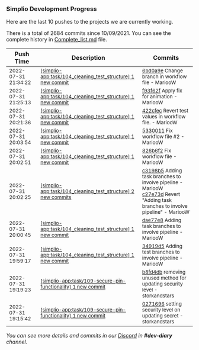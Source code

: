 
### Simplio Development Progress

Here are the last 10 pushes to the projects we are currently working.

There is a total of 2684 commits since 10/09/2021. You can see the complete history in
 [Complete_list.md](Complete_list.md) file.

| Push Time | Description | Commits |
| --- | --- | --- |
| <sub>2022-07-31 21:34:22</sub> | <sub>[[simplio-app:task/104\_cleaning\_test\_structure] 1 new commit](https://github.com/SimplioOfficial/simplio-app/commit/6bd0a9e0aa0ce65c672199b74075507a4afa133b)</sub> | <sub>[6bd0a9e](https://github.com/SimplioOfficial/simplio-app/commit/6bd0a9e0aa0ce65c672199b74075507a4afa133b) Change branch in workflow file - MariooW</sub> |
| <sub>2022-07-31 21:25:13</sub> | <sub>[[simplio-app:task/104\_cleaning\_test\_structure] 1 new commit](https://github.com/SimplioOfficial/simplio-app/commit/f93f62fa063e1b2bd31575980f7c766728913b25)</sub> | <sub>[f93f62f](https://github.com/SimplioOfficial/simplio-app/commit/f93f62fa063e1b2bd31575980f7c766728913b25) Apply fix for animation - MariooW</sub> |
| <sub>2022-07-31 20:21:36</sub> | <sub>[[simplio-app:task/104\_cleaning\_test\_structure] 1 new commit](https://github.com/SimplioOfficial/simplio-app/commit/422cfec627f8525ea42a28e6866312ab7b91f638)</sub> | <sub>[422cfec](https://github.com/SimplioOfficial/simplio-app/commit/422cfec627f8525ea42a28e6866312ab7b91f638) Revert test values in workflow file. - MariooW</sub> |
| <sub>2022-07-31 20:03:54</sub> | <sub>[[simplio-app:task/104\_cleaning\_test\_structure] 1 new commit](https://github.com/SimplioOfficial/simplio-app/commit/53300116dea60de59e43a633f0451dbfe71aa5df)</sub> | <sub>[5330011](https://github.com/SimplioOfficial/simplio-app/commit/53300116dea60de59e43a633f0451dbfe71aa5df) Fix workflow file #2 - MariooW</sub> |
| <sub>2022-07-31 20:02:51</sub> | <sub>[[simplio-app:task/104\_cleaning\_test\_structure] 1 new commit](https://github.com/SimplioOfficial/simplio-app/commit/826b6f23fadfdf7a33aaa93887fcabd6cd9c5f7b)</sub> | <sub>[826b6f2](https://github.com/SimplioOfficial/simplio-app/commit/826b6f23fadfdf7a33aaa93887fcabd6cd9c5f7b) Fix workflow file - MariooW</sub> |
| <sub>2022-07-31 20:02:25</sub> | <sub>[[simplio-app:task/104\_cleaning\_test\_structure] 2 new commits](https://github.com/SimplioOfficial/simplio-app/compare/dae77e8743ad...c27e73d6b970)</sub> | <sub>[c3198b5](https://github.com/SimplioOfficial/simplio-app/commit/c3198b566dd59a1cf3ad7275ec3d7d4979ee9b4c) Adding task branches to involve pipeline - MariooW<br>[c27e73d](https://github.com/SimplioOfficial/simplio-app/commit/c27e73d6b97059811b08bc80eae1be44350c59fe) Revert "Adding task branches to involve pipeline" - MariooW</sub> |
| <sub>2022-07-31 20:00:45</sub> | <sub>[[simplio-app:task/104\_cleaning\_test\_structure] 1 new commit](https://github.com/SimplioOfficial/simplio-app/commit/dae77e8743adf00ff4105a70406cabcdfda67fe3)</sub> | <sub>[dae77e8](https://github.com/SimplioOfficial/simplio-app/commit/dae77e8743adf00ff4105a70406cabcdfda67fe3) Adding task branches to involve pipeline - MariooW</sub> |
| <sub>2022-07-31 19:59:17</sub> | <sub>[[simplio-app:task/104\_cleaning\_test\_structure] 1 new commit](https://github.com/SimplioOfficial/simplio-app/commit/34919d55694cf70aa5bef5f3f2daed651647a6b3)</sub> | <sub>[34919d5](https://github.com/SimplioOfficial/simplio-app/commit/34919d55694cf70aa5bef5f3f2daed651647a6b3) Adding test branches to involve pipeline - MariooW</sub> |
| <sub>2022-07-31 19:19:23</sub> | <sub>[[simplio-app:task/109\-secure\-pin\-functionality] 1 new commit](https://github.com/SimplioOfficial/simplio-app/commit/b8fd4db3e53c5cedbfc84628b5fa4adc0cc75c31)</sub> | <sub>[b8fd4db](https://github.com/SimplioOfficial/simplio-app/commit/b8fd4db3e53c5cedbfc84628b5fa4adc0cc75c31) removing unused method for updating security level - storkandstars</sub> |
| <sub>2022-07-31 19:15:42</sub> | <sub>[[simplio-app:task/109\-secure\-pin\-functionality] 1 new commit](https://github.com/SimplioOfficial/simplio-app/commit/0271696a5453631c00a0aeb5aeb4bac6920e75a1)</sub> | <sub>[0271696](https://github.com/SimplioOfficial/simplio-app/commit/0271696a5453631c00a0aeb5aeb4bac6920e75a1) setting security level on updating secret - storkandstars</sub> |

_You can see more details and commits in our [Discord](https://discord.gg/aKhjuwZmdP) in **#dev-diary** channel._
